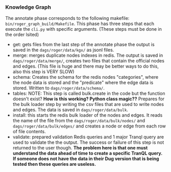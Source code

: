 ### Knowledge Graph

The annotate phase corresponds to the following makefile: `bin/roger_graph_build/Makefile`. This phase has three steps that each execute the `cli.py` with specific arguments. (These steps must be done in the order lsited)

- get: gets files from the last step of the annotate phase the output is saved in the `dags/roger/data/kgx/` as jsonl files.
- merge: merges duplicate nodes indexes in redis. The output is saved in `dags/roger/data/merge/`, creates two files that contain the official nodes and edges. (This file is huge and there may be better ways to do this, also this step is VERY SLOW)
- schema: Creates the schema for the redis nodes "categories", where the node data is stored and the "predicate" where the edge data is stored. Written to `dags/roger/data/schema/`.
- tables: NOTE: This step is called bulk.create in the code but the function doesn't exist? **How is this working? Python class magic??** Prepares for the bulk loader step by writing the csv files that are used to write nodes and edges. The data is saved in `dags/roger/data/bulk`.
- install: this starts the redis bulk loader of the nodes and edges. It reads the name of the file from the `dags/roger/data/bulk/nodes/` and `dags/roger/data/bulk/edges/` and creates a node or edge from each row of file contents.
- validate: prepared validation Redis queries and 1 major Tranql query are used to validate the the output. The success or failure of this step is not returned to the user though. **The problem here is that one must understand the data ahead of time to create a specific TranQL query. If someone does not have the data in their Dug version that is being tested then these queries are useless.**